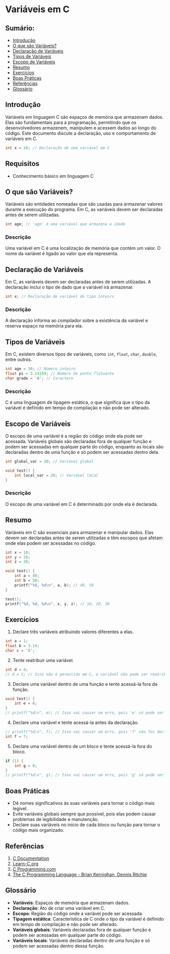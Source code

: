 # Variáveis em C
## Sumário:
  - [Introdução](#introdução)
  - [O que são Variáveis?](#o-que-são-variáveis)
  - [Declaração de Variáveis](#declaração-de-variáveis)
  - [Tipos de Variáveis](#tipos-de-variáveis)
  - [Escopo de Variáveis](#escopo-de-variáveis)
  - [Resumo](#resumo)
  - [Exercícios](#exercícios)
  - [Boas Práticas](#boas-práticas)
  - [Referências](#referências)
  - [Glossário](#glossário)

## Introdução
Variáveis em linguagem C são espaços de memória que armazenam dados. Elas são fundamentais para a programação, permitindo que os desenvolvedores armazenem, manipulem e acessem dados ao longo do código. Este documento discute a declaração, uso e comportamento de variáveis em C.

```c
int x = 10; // Declaração de uma variável em C
```

## Requisitos
  - Conhecimento básico em linguagem C

## O que são Variáveis?
Variáveis são entidades nomeadas que são usadas para armazenar valores durante a execução do programa. Em C, as variáveis devem ser declaradas antes de serem utilizadas.

```c
int age; // 'age' é uma variável que armazena a idade
```
### Descrição
Uma variável em C é uma localização de memória que contém um valor. O nome da variável é ligado ao valor que ela representa.

## Declaração de Variáveis
Em C, as variáveis devem ser declaradas antes de serem utilizadas. A declaração inclui o tipo de dado que a variável irá armazenar.

```c
int x; // Declaração de variável do tipo inteiro
```
### Descrição
A declaração informa ao compilador sobre a existência da variável e reserva espaço na memória para ela.

## Tipos de Variáveis
Em C, existem diversos tipos de variáveis, como `int`, `float`, `char`, `double`, entre outros.

```c
int age = 30; // Número inteiro
float pi = 3.14159; // Número de ponto flutuante
char grade = 'A'; // Caractere
```
### Descrição
C é uma linguagem de tipagem estática, o que significa que o tipo da variável é definido em tempo de compilação e não pode ser alterado.

## Escopo de Variáveis
O escopo de uma variável é a região do código onde ela pode ser acessada. Variáveis globais são declaradas fora de qualquer função e podem ser acessadas em qualquer parte do código, enquanto as locais são declaradas dentro de uma função e só podem ser acessadas dentro dela.

```c
int global_var = 10; // Variável global

void test() {
    int local_var = 20; // Variável local
}
```
### Descrição
O escopo de uma variável em C é determinado por onde ela é declarada.

## Resumo
Variáveis em C são essenciais para armazenar e manipular dados. Elas devem ser declaradas antes de serem utilizadas e têm escopos que afetam onde elas podem ser acessadas no código.

```c
int x = 10;
int y = 20;
int z = 30;

void test() {
    int a = 40;
    int b = 50;
    printf("%d, %d\n", a, b); // 40, 50
}

test();
printf("%d, %d, %d\n", x, y, z); // 10, 20, 30
```

## Exercícios
1. Declare três variáveis atribuindo valores diferentes a elas.

```c
int a = 1;
float b = 3.14;
char c = 'X';
```

2. Tente reatribuir uma variável.

```c
int d = 4;
// d = 5; // Isso não é permitido em C, a variável não pode ser reatribuída
```

3. Declare uma variável dentro de uma função e tente acessá-la fora da função.

```c
void test() {
    int e = 6;
}
// printf("%d\n", e); // Isso vai causar um erro, pois 'e' só pode ser acessado dentro da função 'test'
```

4. Declare uma variável e tente acessá-la antes da declaração.

```c
// printf("%d\n", f); // Isso vai causar um erro, pois 'f' não foi declarado ainda
int f = 7;
```

5. Declare uma variável dentro de um bloco e tente acessá-la fora do bloco.

```c
if (1) {
    int g = 8;
}
// printf("%d\n", g); // Isso vai causar um erro, pois 'g' só pode ser acessado dentro do bloco
```

## Boas Práticas
- Dê nomes significativos às suas variáveis para tornar o código mais legível.
- Evite variáveis globais sempre que possível, pois elas podem causar problemas de legibilidade e manutenção.
- Declare suas variáveis no início de cada bloco ou função para tornar o código mais organizado.

## Referências
1. [C Documentation](https://en.cppreference.com/w/c)
2. [Learn-C.org](https://www.learn-c.org/)
3. [C Programming.com](https://www.cprogramming.com/)
4. [The C Programming Language - Brian Kernighan, Dennis Ritchie](https://en.wikipedia.org/wiki/The_C_Programming_Language)

## Glossário
- **Variáveis**: Espaços de memória que armazenam dados.
- **Declaração**: Ato de criar uma variável em C.
- **Escopo**: Região do código onde a variável pode ser acessada.
- **Tipagem estática**: Característica de C onde o tipo da variável é definido em tempo de compilação e não pode ser alterado.
- **Variáveis globais**: Variáveis declaradas fora de qualquer função e podem ser acessadas em qualquer parte do código.
- **Variáveis locais**: Variáveis declaradas dentro de uma função e só podem ser acessadas dentro dessa função.